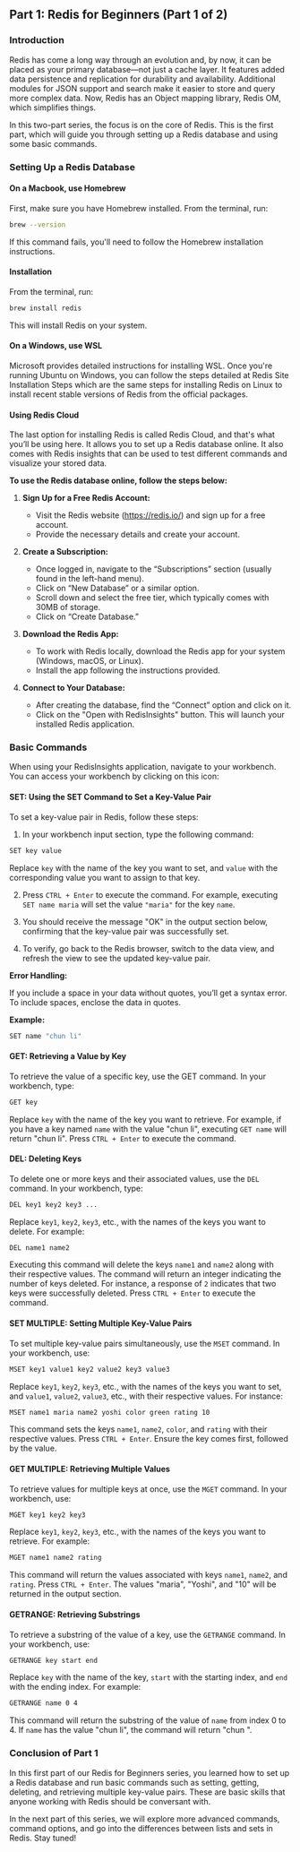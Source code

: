 ## Part 1: Redis for Beginners (Part 1 of 2)

### Introduction

Redis has come a long way through an evolution and, by now, it can be placed as your primary database—not just a cache layer. It features added data persistence and replication for durability and availability. Additional modules for JSON support and search make it easier to store and query more complex data. Now, Redis has an Object mapping library, Redis OM, which simplifies things.

In this two-part series, the focus is on the core of Redis. This is the first part, which will guide you through setting up a Redis database and using some basic commands.

### Setting Up a Redis Database

#### On a Macbook, use Homebrew

First, make sure you have Homebrew installed. From the terminal, run:

```bash
brew --version
```

If this command fails, you'll need to follow the Homebrew installation instructions.

#### Installation

From the terminal, run:

```bash
brew install redis
```

This will install Redis on your system.

#### On a Windows, use WSL

Microsoft provides detailed instructions for installing WSL. Once you're running Ubuntu on Windows, you can follow the steps detailed at Redis Site Installation Steps which are the same steps for installing Redis on Linux to install recent stable versions of Redis from the official packages.

#### Using Redis Cloud

The last option for installing Redis is called Redis Cloud, and that's what you’ll be using here. It allows you to set up a Redis database online. It also comes with Redis insights that can be used to test different commands and visualize your stored data.

**To use the Redis database online, follow the steps below:**

1. **Sign Up for a Free Redis Account:**
   - Visit the Redis website (https://redis.io/) and sign up for a free account.
   - Provide the necessary details and create your account.

2. **Create a Subscription:**
   - Once logged in, navigate to the “Subscriptions” section (usually found in the left-hand menu).
   - Click on “New Database” or a similar option.
   - Scroll down and select the free tier, which typically comes with 30MB of storage.
   - Click on “Create Database.”

3. **Download the Redis App:**
   - To work with Redis locally, download the Redis app for your system (Windows, macOS, or Linux).
   - Install the app following the instructions provided.

4. **Connect to Your Database:**
   - After creating the database, find the “Connect” option and click on it.
   - Click on the "Open with RedisInsights" button. This will launch your installed Redis application.

### Basic Commands

When using your RedisInsights application, navigate to your workbench. You can access your workbench by clicking on this icon:

#### SET: Using the SET Command to Set a Key-Value Pair

To set a key-value pair in Redis, follow these steps:
1. In your workbench input section, type the following command:

```bash
SET key value
```

Replace `key` with the name of the key you want to set, and `value` with the corresponding value you want to assign to that key.

2. Press `CTRL + Enter` to execute the command. For example, executing `SET name maria` will set the value `"maria"` for the key `name`.

3. You should receive the message "OK" in the output section below, confirming that the key-value pair was successfully set.

4. To verify, go back to the Redis browser, switch to the data view, and refresh the view to see the updated key-value pair.

**Error Handling:**

If you include a space in your data without quotes, you’ll get a syntax error. To include spaces, enclose the data in quotes.

**Example:**
```bash
SET name "chun li"
```

#### GET: Retrieving a Value by Key

To retrieve the value of a specific key, use the GET command. In your workbench, type:

```bash
GET key
```

Replace `key` with the name of the key you want to retrieve. For example, if you have a key named `name` with the value "chun li", executing `GET name` will return "chun li". Press `CTRL + Enter` to execute the command.

#### DEL: Deleting Keys

To delete one or more keys and their associated values, use the `DEL` command. In your workbench, type:

```bash
DEL key1 key2 key3 ...
```

Replace `key1`, `key2`, `key3`, etc., with the names of the keys you want to delete. For example:

```bash
DEL name1 name2
```

Executing this command will delete the keys `name1` and `name2` along with their respective values. The command will return an integer indicating the number of keys deleted. For instance, a response of `2` indicates that two keys were successfully deleted. Press `CTRL + Enter` to execute the command.

#### SET MULTIPLE: Setting Multiple Key-Value Pairs

To set multiple key-value pairs simultaneously, use the `MSET` command. In your workbench, use:

```bash
MSET key1 value1 key2 value2 key3 value3
```

Replace `key1`, `key2`, `key3`, etc., with the names of the keys you want to set, and `value1`, `value2`, `value3`, etc., with their respective values. For instance:

```bash
MSET name1 maria name2 yoshi color green rating 10
```

This command sets the keys `name1`, `name2`, `color`, and `rating` with their respective values. Press `CTRL + Enter`. Ensure the key comes first, followed by the value.

#### GET MULTIPLE: Retrieving Multiple Values

To retrieve values for multiple keys at once, use the `MGET` command. In your workbench, use:

```bash
MGET key1 key2 key3
```

Replace `key1`, `key2`, `key3`, etc., with the names of the keys you want to retrieve. For example:

```bash
MGET name1 name2 rating
```

This command will return the values associated with keys `name1`, `name2`, and `rating`. Press `CTRL + Enter`. The values "maria", "Yoshi", and "10" will be returned in the output section.
#### GETRANGE: Retrieving Substrings

To retrieve a substring of the value of a key, use the `GETRANGE` command. In your workbench, use:

```bash
GETRANGE key start end
```

Replace `key` with the name of the key, `start` with the starting index, and `end` with the ending index. For example:

```bash
GETRANGE name 0 4
```

This command will return the substring of the value of `name` from index 0 to 4. If `name` has the value "chun li", the command will return "chun ".

### Conclusion of Part 1

In this first part of our Redis for Beginners series, you learned how to set up a Redis database and run basic commands such as setting, getting, deleting, and retrieving multiple key-value pairs. These are basic skills that anyone working with Redis should be conversant with.

In the next part of this series, we will explore more advanced commands, command options, and go into the differences between lists and sets in Redis. Stay tuned!


